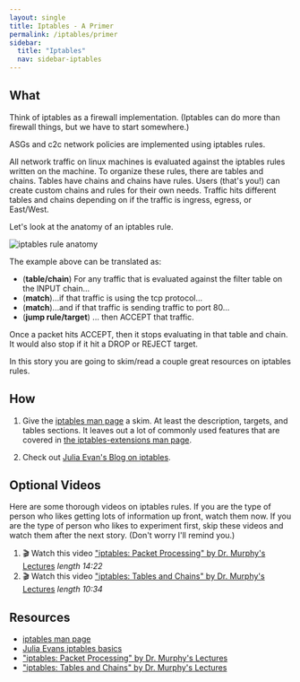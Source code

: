 ```yaml
---
layout: single
title: Iptables - A Primer
permalink: /iptables/primer
sidebar:
  title: "Iptables"
  nav: sidebar-iptables
---
```


## What

Think of iptables as a firewall implementation. (Iptables can do more than
firewall things, but we have to start somewhere.)

ASGs and c2c network policies are implemented using iptables rules.

All network traffic on linux machines is evaluated against the iptables rules
written on the machine. To organize these rules, there are tables and chains.
Tables have chains and chains have rules. Users (that's you!) can create custom
chains and rules for their own needs. Traffic hits different tables and chains
depending on if the traffic is ingress, egress, or East/West.

Let's look at the anatomy of an iptables rule.

![iptables rule anatomy](https://deliveryimages.acm.org/10.1145/2070000/2062737/10822f2.png)

The example above can be translated as:
- (**table/chain**) For any traffic that is evaluated against the filter table
  on the INPUT chain...
- (**match**)...if that traffic is using the tcp protocol...
- (**match**)...and if that traffic is sending traffic to port 80...
- (**jump rule/target**) ... then ACCEPT that traffic.

Once a packet hits ACCEPT, then it stops evaluating in that table and chain. It
would also stop if it hit a DROP or REJECT target.

In this story you are going to skim/read a couple great resources on iptables
rules.

## How
1. Give the [iptables man page](http://ipset.netfilter.org/iptables.man.html) a
   skim. At least the description, targets, and tables sections. It leaves out
   a lot of commonly used features that are covered in [the iptables-extensions
   man page](http://ipset.netfilter.org/iptables-extensions.man.html).

1. Check out [Julia Evan's Blog on
   iptables](https://jvns.ca/blog/2017/06/07/iptables-basics/).

## Optional Videos
Here are some thorough videos on iptables rules. If you are the type of person
who likes getting lots of information up front, watch them now.  If you are the
type of person who likes to experiment first, skip these videos and watch them
after the next story. (Don't worry I'll remind you.)

1. 🎬 Watch this video ["iptables: Packet Processing" by Dr. Murphy's
   Lectures](https://archive.org/details/iptables-packet-processing) _length 14:22_
1. 🎬 Watch this video ["iptables: Tables and Chains" by Dr. Murphy's
   Lectures](https://archive.org/details/iptables-tables-and-chains) _length 10:34_

## Resources
* [iptables man page](http://ipset.netfilter.org/iptables.man.html)
* [Julia Evans iptables basics](https://jvns.ca/blog/2017/06/07/iptables-basics/)
* ["iptables: Packet Processing" by Dr. Murphy's Lectures](https://archive.org/details/iptables-packet-processing)
* ["iptables: Tables and Chains" by Dr. Murphy's Lectures](https://archive.org/details/iptables-tables-and-chains)
